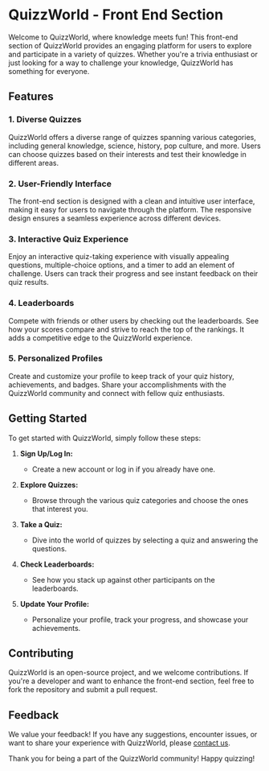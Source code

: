 # QuizzWorld - Front End Section

Welcome to QuizzWorld, where knowledge meets fun! This front-end section of QuizzWorld provides an engaging platform for users to explore and participate in a variety of quizzes. Whether you're a trivia enthusiast or just looking for a way to challenge your knowledge, QuizzWorld has something for everyone.

## Features

### 1. Diverse Quizzes
QuizzWorld offers a diverse range of quizzes spanning various categories, including general knowledge, science, history, pop culture, and more. Users can choose quizzes based on their interests and test their knowledge in different areas.

### 2. User-Friendly Interface
The front-end section is designed with a clean and intuitive user interface, making it easy for users to navigate through the platform. The responsive design ensures a seamless experience across different devices.

### 3. Interactive Quiz Experience
Enjoy an interactive quiz-taking experience with visually appealing questions, multiple-choice options, and a timer to add an element of challenge. Users can track their progress and see instant feedback on their quiz results.

### 4. Leaderboards
Compete with friends or other users by checking out the leaderboards. See how your scores compare and strive to reach the top of the rankings. It adds a competitive edge to the QuizzWorld experience.

### 5. Personalized Profiles
Create and customize your profile to keep track of your quiz history, achievements, and badges. Share your accomplishments with the QuizzWorld community and connect with fellow quiz enthusiasts.

## Getting Started

To get started with QuizzWorld, simply follow these steps:

1. **Sign Up/Log In:**
   - Create a new account or log in if you already have one.

2. **Explore Quizzes:**
   - Browse through the various quiz categories and choose the ones that interest you.

3. **Take a Quiz:**
   - Dive into the world of quizzes by selecting a quiz and answering the questions.

4. **Check Leaderboards:**
   - See how you stack up against other participants on the leaderboards.

5. **Update Your Profile:**
   - Personalize your profile, track your progress, and showcase your achievements.

## Contributing

QuizzWorld is an open-source project, and we welcome contributions. If you're a developer and want to enhance the front-end section, feel free to fork the repository and submit a pull request.

## Feedback

We value your feedback! If you have any suggestions, encounter issues, or want to share your experience with QuizzWorld, please [contact us](mailto:feedback@quizzworld.com).

Thank you for being a part of the QuizzWorld community! Happy quizzing!
